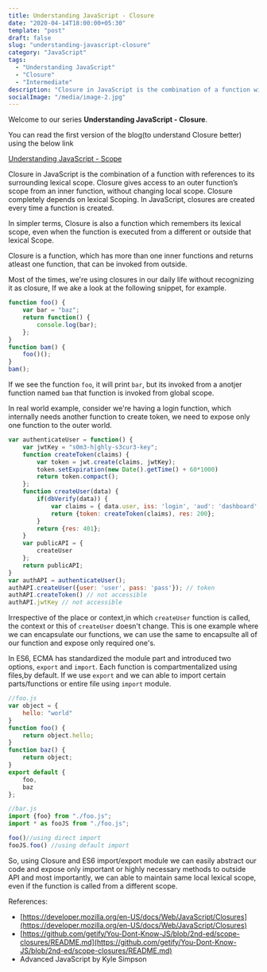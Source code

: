 ```yaml
---
title: Understanding JavaScript - Closure
date: "2020-04-14T18:00:00+05:30"
template: "post"
draft: false
slug: "understanding-javascript-closure"
category: "JavaScript"
tags:
  - "Understanding JavaScript"
  - "Closure"
  - "Intermediate"
description: "Closure in JavaScript is the combination of a function with references to its surrounding lexical scope. Closure gives access to an outer function’s scope from an inner function. In JavaScript, "
socialImage: "/media/image-2.jpg"
---
```


Welcome to our series **Understanding JavaScript - Closure**.

You can read the first version of the blog(to understand Closure better) using the below link

[Understanding JavaScript - Scope](/tag/scope/)

Closure in JavaScript is the combination of a function with references to its surrounding lexical scope. Closure gives access to an outer function’s scope from an inner function, without changing local scope. Closure completely depends on lexical Scoping. In JavaScript, closures are created every time a function is created.

In simpler terms, Closure is also a function which remembers its lexical scope, even when the function is executed from a different  or outside that lexical Scope.

Closure is a function, which has more than one inner functions and returns atleast one function, that can be invoked from outside.


Most of the times, we're using closures in our daily life without recognizing it as closure, If we ake a look at the following snippet, for example.

```js
function foo() {
    var bar = "baz";
    return function() {
        console.log(bar);
    };
}
function bam() {
    foo()();
}
bam();
```
If we see the function `foo`, it will print `bar`, but its invoked from a anotjer function named `bam` that function is invoked from global scope. 

In real world example, consider we're having a login function, which internally needs another function to create token, we need to expose only one function to the outer world.

```js
var authenticateUser = function() {
    var jwtKey = "s0m3-h|ghly-s3cur3-key";
    function createToken(claims) {
        var token = jwt.create(claims, jwtKey);
        token.setExpiration(new Date().getTime() + 60*1000)
        return token.compact();
    };
    function createUser(data) {
        if(dbVerify(data)) {
            var claims = { data.user, iss: 'login', 'aud': 'dashboard' };
            return {token: createToken(claims), res: 200};
        }
        return {res: 401};         
    }
    var publicAPI = {
        createUser
    };
    return publicAPI;
}
var authAPI = authenticateUser();
authAPI.createUser({user: 'user', pass: 'pass'}); // token
authAPI.createToken() // not accessible
authAPI.jwtKey // not accessible
```
Irrespective of the place or context,in which `createUser` function is called, the context or this of `createUser` doesn't change. This is one example where we can encapsulate our functions, we can use the same to encapsulte all of our function and expose only required one's.

In ES6, ECMA has standardized the module part and introduced two options, `export` and `import`. Each function is compartmentalized using files,by default. If we use `export` and we can able to import certain parts/functions or entire file using `import` module. 

```js
//foo.js
var object = {
    hello: "world"
}
function foo() {
    return object.hello;
}
function baz() {
    return object;
}
export default {
    foo,
    baz
};

//bar.js
import {foo} from "./foo.js";
import * as fooJS from "./foo.js";

foo()//using direct import
fooJS.foo() //using default import

```
So, using Closure and ES6 import/export module we can easily abstract our code and expose only important or highly necessary methods to outside API and most importantly, we can able to maintain same local lexical scope, even if the function is called from a different scope.

References:

* [https://developer.mozilla.org/en-US/docs/Web/JavaScript/Closures](https://developer.mozilla.org/en-US/docs/Web/JavaScript/Closures)
* [https://github.com/getify/You-Dont-Know-JS/blob/2nd-ed/scope-closures/README.md](https://github.com/getify/You-Dont-Know-JS/blob/2nd-ed/scope-closures/README.md)
* Advanced JavaScript by Kyle Simpson